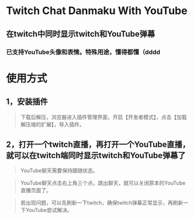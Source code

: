 # Twitch Chat Danmaku With YouTube
## 在twitch中同时显示twitch和YouTube弹幕
### 已支持YouTube头像和表情。特殊用途，懂得都懂（dddd

# 使用方式

## 1，安装插件

> 下载后解压，浏览器进入插件管理界面，开启【开发者模式】，点击【加载解压缩的扩展】，导入插件。

## 2，打开一个twitch直播，再打开一个YouTube直播，就可以在twitch端同时显示twitch和YouTube弹幕了

> YouTube聊天需要保持跟随状态。

> YouTube聊天点击右上角三个点，跳出聊天，就可以关闭原本的YouTube直播页面了。

> 若出现问题，可以先刷新一下twitch，确保twitch弹幕正常显示，再刷新一下YouTube尝试解决。
